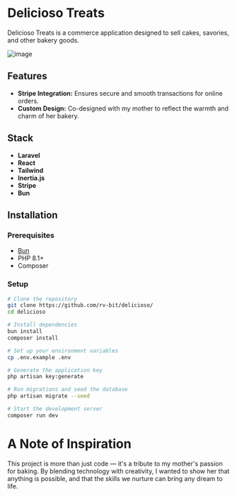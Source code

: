 # Delicioso Treats

Delicioso Treats is a commerce application designed to sell cakes, savories, and other bakery goods.

![image](https://github.com/user-attachments/assets/e6eed220-ed78-4e80-86f0-14bcf032c8a1)

## Features
- **Stripe Integration:** Ensures secure and smooth transactions for online orders.
- **Custom Design:** Co-designed with my mother to reflect the warmth and charm of her bakery.

## Stack
- **Laravel**
- **React**
- **Tailwind**
- **Inertia.js**
- **Stripe**
- **Bun**

## Installation
### Prerequisites
- [Bun](https://bun.sh/)
- PHP 8.1+
- Composer

### Setup
```bash
# Clone the repository
git clone https://github.com/rv-bit/delicioso/
cd delicioso

# Install dependencies
bun install
composer install

# Set up your environment variables
cp .env.example .env

# Generate the application key
php artisan key:generate

# Run migrations and seed the database
php artisan migrate --seed

# Start the development server
composer run dev
```

# A Note of Inspiration
This project is more than just code — it's a tribute to my mother's passion for baking. By blending technology with creativity, I wanted to show her that anything is possible, and that the skills we nurture can bring any dream to life.

